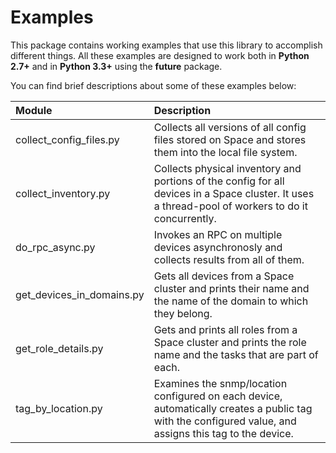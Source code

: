 # Examples

This package contains working examples that use this library to accomplish different things.
All these examples are designed to work both in **Python 2.7+** and in **Python 3.3+** using the __future__ package.

You can find brief descriptions about some of these examples below:

| Module        | Description|
| :------------ |:-------------|
| collect_config_files.py | Collects all versions of all config files stored on Space and stores them into the local file system.|
| collect_inventory.py | Collects physical inventory and portions of the config for all devices in a Space cluster. It uses a thread-pool of workers to do it concurrently.|
| do_rpc_async.py      | Invokes an RPC on multiple devices asynchronosly and collects results from all of them.|
| get_devices_in_domains.py | Gets all devices from a Space cluster and prints their name and the name of the domain to which they belong.|
| get_role_details.py | Gets and prints all roles from a Space cluster and prints the role name and the tasks that are part of each.|
| tag_by_location.py | Examines the snmp/location configured on each device, automatically creates a public tag with the configured value, and assigns this tag to the device.|
